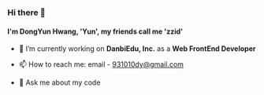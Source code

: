 ### Hi there 👋
#### I'm DongYun Hwang, 'Yun', my friends call me 'zzid'

- 🔭 I’m currently working on <strong>DanbiEdu, Inc.</strong> as a <strong>Web FrontEnd Developer</strong>

- 📫 How to reach me: email - 931010dy@gmail.com

- 💬 Ask me about my code

<!--
**zzid/zzid** is a ✨ _special_ ✨ repository because its `README.md` (this file) appears on your GitHub profile.

Here are some ideas to get you started:


- 🌱 I’m currently learning __MSA development__ and __IaC__

- 👯 I’m looking to collaborate on ...
- 🤔 I’m looking for help with ...
- 😄 Pronouns: ...
- ⚡ Fun fact: ...
-->
